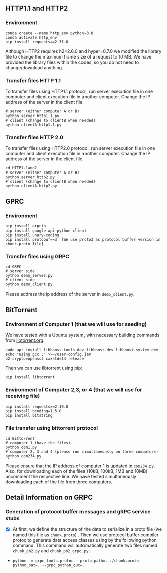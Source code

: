 ## HTTP1.1 and HTTP2
### Environment
```
conda create --name http_env python=3.8
conda activate http_env
pip install requests==2.31.0
```
Although HTTP2 requires h2=2.6.0 and hyper=0.7.0 we modified the library file to change the maximum frame size of a request to 10 MB. We have provided the library files within the codes, so you do not need to change/download anything.

### Transfer files HTTP 1.1

To transfer files using HTTP1.1 protocol, run server execution file in one computer and client execution file in another computer. Change the IP address of the server in the client file.

```
# server (either computer A or B)
python server_http1.1.py
# client (change to clientB when needed)
python clientA-http1.1.py
```

### Transfer files HTTP 2.0

To transfer files using HTTP2.0 protocol, run server execution file in one computer and client execution file in another computer. Change the IP address of the server in the client file.

```
cd HTTP1.1and2
# server (either computer A or B)
python server_http2.py
# client (change to clientB when needed)
python clientA-http2.py
```

## GPRC

### Environment
````
pip install grpcio
pip install google-api-python-client
pip install unary-coding
pip install protobuf==3  [We use proto3 as protocol buffer version in chunk.proto file]
````

### Transfer files using GRPC
```
cd GRPC
# server side
python demo_server.py
# client side
python demo_client.py
```

Please address the ip address of the server in `demo_client.py`.


## BitTorrent

### Environment of Computer 1 (that we will use for seeding)
We have tested with a Ubuntu system, with necessary building commands from <a href="https://www.libtorrent.org/building.html">libtorrent.org</a>:
```angular2html
sudo apt install libboost-tools-dev libboost-dev libboost-system-dev
echo "using gcc ;" >>~/user-config.jam
b2 crypto=openssl cxxstd=14 release
```
Then we can use libtorrent using pip:
```angular2html
pip install libtorrent
```
### Environment of Computer 2,3, or 4 (that we will use for receiving file)

```
pip install requests==2.10.0
pip install bcoding=1.5.0
pip install bitstring
```

### File transfer using bittorrent protocol

```angular2html
cd Bittorrent
# computer 1 (have the files)
python com1.py
# computer 2, 3 and 4 (please run simultaneously on three computers)
python com234.py
```

Please ensure that the IP address of computer 1 is updated in `com234.py`. Also, for downloading each of the files (10kB, 100kB, 1MB and 10MB) uncomment the respective line. We have tested simultaneously downloading each of the file from three computers.


## Detail Information on GRPC

### Generation of protocol buffer messages and gRPC service stubs

- [x] At first, we define the structure of the data to serialize in a proto file (we named this file as `chunk.proto`) . Then we use protocol buffer compiler protoc to generate data access classes using by the following python command. This command will automatically generate two files named `chunk_pb2.py` and `chunk_pb2_grpc.py`:

- ``python -m grpc_tools.protoc --proto_path=. ./chunk.proto --python_out=. --grpc_python_out=.``
